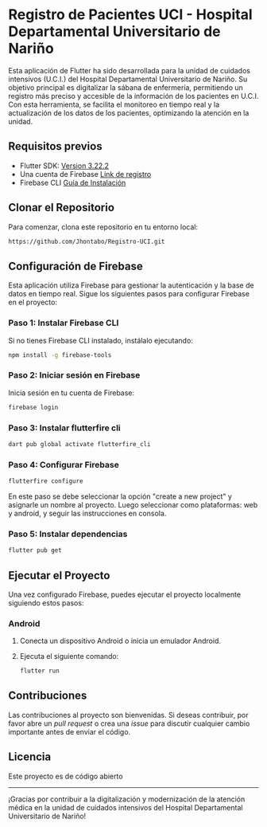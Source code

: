 # Registro de Pacientes UCI - Hospital Departamental Universitario de Nariño

Esta aplicación de Flutter ha sido desarrollada para la unidad de cuidados intensivos (U.C.I.) del Hospital Departamental Universitario de Nariño. Su objetivo principal es digitalizar la sábana de enfermería, permitiendo un registro más preciso y accesible de la información de los pacientes en U.C.I. Con esta herramienta, se facilita el monitoreo en tiempo real y la actualización de los datos de los pacientes, optimizando la atención en la unidad.

## Requisitos previos

- Flutter SDK: [Version 3.22.2](https://storage.googleapis.com/flutter_infra_release/releases/stable/windows/flutter_windows_3.22.2-stable.zip)
- Una cuenta de Firebase [Link de registro](https://console.firebase.google.com/u/0/)
- Firebase CLI [Guía de Instalación](https://firebase.google.com/docs/cli#install-cli-windows)

## Clonar el Repositorio

Para comenzar, clona este repositorio en tu entorno local:

```bash
https://github.com/Jhontabo/Registro-UCI.git
```

## Configuración de Firebase

Esta aplicación utiliza Firebase para gestionar la autenticación y la base de datos en tiempo real. Sigue los siguientes pasos para configurar Firebase en el proyecto:

### Paso 1: Instalar Firebase CLI

Si no tienes Firebase CLI instalado, instálalo ejecutando:

```bash
npm install -g firebase-tools
```

### Paso 2: Iniciar sesión en Firebase

Inicia sesión en tu cuenta de Firebase:

```bash
firebase login
```

### Paso 3: Instalar flutterfire cli

```bash
dart pub global activate flutterfire_cli
```

### Paso 4: Configurar Firebase

```bash
flutterfire configure
```

En este paso se debe seleccionar la opción "create a new project" y asignarle un nombre al proyecto. Luego seleccionar como plataformas: web y android, y seguir las instrucciones en consola.

### Paso 5: Instalar dependencias

```bash
flutter pub get
```

## Ejecutar el Proyecto

Una vez configurado Firebase, puedes ejecutar el proyecto localmente siguiendo estos pasos:

### Android

1. Conecta un dispositivo Android o inicia un emulador Android.
2. Ejecuta el siguiente comando:

   ```bash
   flutter run
   ```

## Contribuciones

Las contribuciones al proyecto son bienvenidas. Si deseas contribuir, por favor abre un _pull request_ o crea una _issue_ para discutir cualquier cambio importante antes de enviar el código.

## Licencia

Este proyecto es de código abierto

---

¡Gracias por contribuir a la digitalización y modernización de la atención médica en la unidad de cuidados intensivos del Hospital Departamental Universitario de Nariño!
